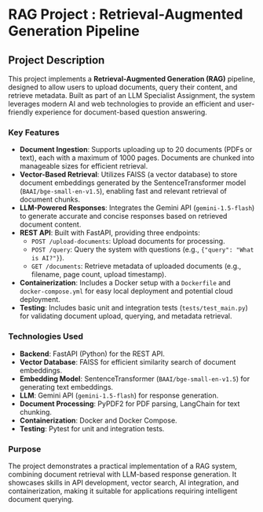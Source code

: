 # RAG Project : Retrieval-Augmented Generation Pipeline

## Project Description
This project implements a **Retrieval-Augmented Generation (RAG)** pipeline, designed to allow users to upload documents, query their content, and retrieve metadata. Built as part of an LLM Specialist Assignment, the system leverages modern AI and web technologies to provide an efficient and user-friendly experience for document-based question answering.

### Key Features
- **Document Ingestion**: Supports uploading up to 20 documents (PDFs or text), each with a maximum of 1000 pages. Documents are chunked into manageable sizes for efficient retrieval.
- **Vector-Based Retrieval**: Utilizes FAISS (a vector database) to store document embeddings generated by the SentenceTransformer model (`BAAI/bge-small-en-v1.5`), enabling fast and relevant retrieval of document chunks.
- **LLM-Powered Responses**: Integrates the Gemini API (`gemini-1.5-flash`) to generate accurate and concise responses based on retrieved document content.
- **REST API**: Built with FastAPI, providing three endpoints:
  - `POST /upload-documents`: Upload documents for processing.
  - `POST /query`: Query the system with questions (e.g., `{"query": "What is AI?"}`).
  - `GET /documents`: Retrieve metadata of uploaded documents (e.g., filename, page count, upload timestamp).
- **Containerization**: Includes a Docker setup with a `Dockerfile` and `docker-compose.yml` for easy local deployment and potential cloud deployment.
- **Testing**: Includes basic unit and integration tests (`tests/test_main.py`) for validating document upload, querying, and metadata retrieval.

### Technologies Used
- **Backend**: FastAPI (Python) for the REST API.
- **Vector Database**: FAISS for efficient similarity search of document embeddings.
- **Embedding Model**: SentenceTransformer (`BAAI/bge-small-en-v1.5`) for generating text embeddings.
- **LLM**: Gemini API (`gemini-1.5-flash`) for response generation.
- **Document Processing**: PyPDF2 for PDF parsing, LangChain for text chunking.
- **Containerization**: Docker and Docker Compose.
- **Testing**: Pytest for unit and integration tests.

### Purpose
The project demonstrates a practical implementation of a RAG system, combining document retrieval with LLM-based response generation. It showcases skills in API development, vector search, AI integration, and containerization, making it suitable for applications requiring intelligent document querying.
